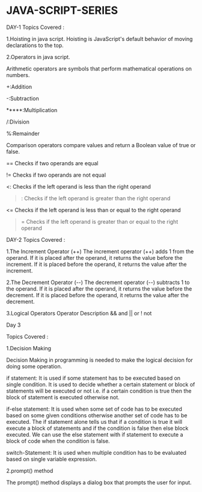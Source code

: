 # JAVA-SCRIPT-SERIES

DAY-1
Topics Covered :

1.Hoisting in java script.
 Hoisting is JavaScript's default behavior of moving declarations to the top.
 
2.Operators in java script.
 
Arithmetic operators are symbols that perform mathematical operations 
on numbers.
 
 +:Addition
 
 -:Subtraction
  
 *****:Multiplication
   
 /:Division
 
 %:Remainder


Comparison operators compare values and return a Boolean value of true or false.

 == Checks if two operands are equal 
 
 != Checks if two operands are not equal 
 
 <: Checks if the left operand is less than the right operand 
 
 >: Checks if the left operand is greater than the right operand

 <= Checks if the left operand is less than or equal to the right operand 
 
 >= Checks if the left operand is greater than or equal to the right operand


DAY-2
Topics Covered :

1.The Increment Operator (++)
 The increment operator (++) adds 1 from the operand.
 If it is placed after the operand, it returns the value before the increment.
 If it is placed before the operand, it returns the value after the increment.

2.The Decrement Operator (--)
 The decrement operator (--) subtracts 1 to the operand.
 If it is placed after the operand, it returns the value before the decrement.
 If it is placed before the operand, it returns the value after the decrement.
 
3.Logical Operators
 Operator Description
 && and
 || or
 ! not

 

Day 3



Topics Covered :

1.Decision Making

 Decision Making in programming is needed to make the logical decision for        doing some operation.



if statement: It is used if some statement has to be executed based on single condition. It is used to decide whether a certain statement or block of statements will be executed or not i.e. if a certain condition is true then the block of statement is executed otherwise not.



if-else statement: It is used when some set of code has to be executed based on some given conditions otherwise another set of code has to be executed. The if statement alone tells us that if a condition is true it will execute a block of statements and if the condition is false then else block executed. We can use the else statement with if statement to execute a block of code when the condition is false.



switch-Statement: It is used when multiple condition has to be evaluated based on single variable expression.



2.prompt() method

The prompt() method displays a dialog box that prompts the user for input.



